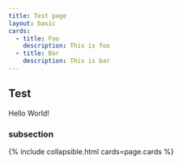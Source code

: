 ```yaml
---
title: Test page
layout: basic
cards:
  - title: Foo
    description: This is foo
  - title: Bar
    description: This is bar
---
```


## Test

Hello World!

### subsection

{% include collapsible.html cards=page.cards %}
